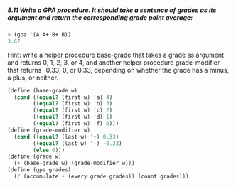 ##### 8.11 Write a GPA procedure. It should take a sentence of grades as its argument and return the corresponding grade point average:
```Scheme
> (gpa '(A A+ B+ B))
3.67
```
Hint: write a helper procedure base-grade that takes a grade as argument and returns 0, 1, 2, 3, or 4, and another helper procedure grade-modifier that returns -0.33, 0, or 0.33, depending on whether the grade has a minus, a plus, or neither.

```Scheme
(define (base-grade w)
  (cond ((equal? (first w) 'a) 4)
        ((equal? (first w) 'b) 3)
        ((equal? (first w) 'c) 2)
        ((equal? (first w) 'd) 1)
        ((equal? (first w) 'f) 0)))
(define (grade-modifier w)
  (cond ((equal? (last w) '+) 0.33)
        ((equal? (last w) '-) -0.33)
        (else 0)))
(define (grade w)
  (+ (base-grade w) (grade-modifier w)))
(define (gpa grades)
  (/ (accumulate + (every grade grades)) (count grades)))
```
